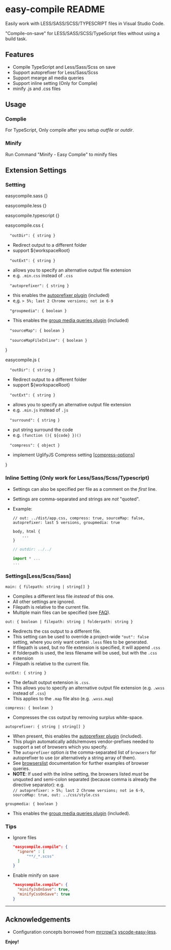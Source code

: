 # easy-compile README

Easily work with LESS/SASS/SCSS/TYPESCRIPT files in Visual Studio Code.

"Compile-on-save" for LESS/SASS/SCSS/TypeScript files without using a build task.

## Features

  * Compile TypeScript and Less/Sass/Scss on save
  * Support autoprefixer for Less/Sass/Scss
  * Support mearge all media queries
  * Support inline setting (Only for Complie)
  * minify .js and .css files

## Usage

### Complie
  For TypeScript, Only compile after you setup _outfile_ or _outdir_.

### Minify
  Run Command "Minify - Easy Complie" to minify files

## Extension Settings

### Settting
  easycompile.sass {}

  easycompile.less {}

  easycompile.typescript {}

  easycompile.css {  

  &emsp;`"outDir": { string }`
  * Redirect output to a different folder  
  * support ${workspaceRoot}

  &emsp;`"outExt": { string }`
  * allows you to specify an alternative output file extension
  * e.g. `.min.css` instead of `.css`

  &emsp;`"autoprefixer": { string }`
  * this enables the [autoprefixer plugin](https://github.com/postcss/autoprefixer) (included)
  * e,g. `> 5%; last 2 Chrome versions; not ie 6-9`

  &emsp;`"groupmedia": { boolean }`
  * This enables the [group media queries plugin](https://github.com/Se7enSky/group-css-media-queries) (included) 

  &emsp;`"sourceMap": { boolean }`

  &emsp;`"sourceMapFileInline": { boolean }`
  
  }

  easycompile.js {

  &emsp;`"outDir": { string }`
  * Redirect output to a different folder  
  * support ${workspaceRoot}

  &emsp;`"outExt": { string }`
  * allows you to specify an alternative output file extension
  * e.g. `.min.js` instead of `.js`
  
  &emsp;`"surround": { string }`
  * put string surround the code
  * e.g. `(function (){ ${code} })()`

  &emsp;`"compress": { object }`
  * implement UglifyJS Compress setting [[compress-options](https://github.com/mishoo/UglifyJS2#compress-options)]

  }

### Inline Setting (Only work for Less/Sass/Scss/Typescript)
  * Settings can also be specified per file as a comment on the _first_ line.
  * Settings are comma-separated and strings are _not_ "quoted".
  * Example:

    ```less
    // out: ../dist/app.css, compress: true, sourceMap: false, autoprefixer: last 5 versions, groupmedia: true
    
    body, html {
        ...
    }
    ```

    ```typescript
    // outdir: ../../
    
    import * ...
    ...
    ```

### Settings[Less/Scss/Sass]
`main: { filepath: string | string[] }`
 * Compiles a different less file _instead_ of this one.
 * All other settings are ignored.
 * Filepath is relative to the current file.
 * Multiple main files can be specified (see [FAQ](#faq)).
 
`out: { boolean | filepath: string | folderpath: string }`
 * Redirects the css output to a different file.  
 * This setting can be used to override a project-wide `"out": false` setting, where you only want certain `.less` files to be generated.    
 * If filepath is used, but no file extension is specified, it will append `.css`
 * If folderpath is used, the less filename will be used, but with the `.css` extension
 * Filepath is relative to the current file.

 `outExt: { string }`
 * The default output extension is `.css`.
 * This allows you to specify an alternative output file extension (e.g. `.wxss` instead of `.css`)
 * This applies to the `.map` file also (e.g. `.wxss.map`)

`compress: { boolean }` 
 * Compresses the css output by removing surplus white-space.

`autoprefixer: { string | string[] }` 
 * When present, this enables the [autoprefixer plugin](https://github.com/postcss/autoprefixer) (included).  
 * This plugin automatically adds/removes vendor-prefixes needed to support a set of browsers which you specify.
 * The `autoprefixer` option _is_ the comma-separated list of `browsers` for autoprefixer to use (or alternatively a string array of them).
 * See [browserslist](https://github.com/ai/browserslist#queries) documentation for further examples of browser queries.
 * **NOTE**: If used with the inline setting, the browsers listed _must_ be unquoted and semi-colon separated (because comma is already the directive separator): e.g.<br/>
   `// autoprefixer: > 5%; last 2 Chrome versions; not ie 6-9, sourceMap: true, out: ../css/style.css`

`groupmedia: { boolean }` 
 * This enables the [group media queries plugin](https://github.com/Se7enSky/group-css-media-queries) (included).


 ### Tips
 * Ignore files
    ```json
    "easycompile.compile": {
      "ignore" : [
          "**/_*.scss"
      ]
    }
    ```
* Enable minify on save
  ```json
  "easycompile.compile": {
    "minifyJsOnSave": true,
    "minifyCssOnSave": true
  }
  ```


-----------------------------------------------------------------------------------------------------------

## Acknowledgements
* Configuration concepts borrowed from [mrcrowl's](#https://github.com/mrcrowl) [vscode-easy-less](https://github.com/mrcrowl/vscode-easy-less).

**Enjoy!**